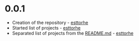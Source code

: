 # 0.0.1
* Creation of the repository - [esttorhe][1]
* Started list of projects - [esttorhe][1]
* Separated list of projects from the [README.md](README.md) - [esttorhe][1]

[1]:https://twitter.com/esttorhe
